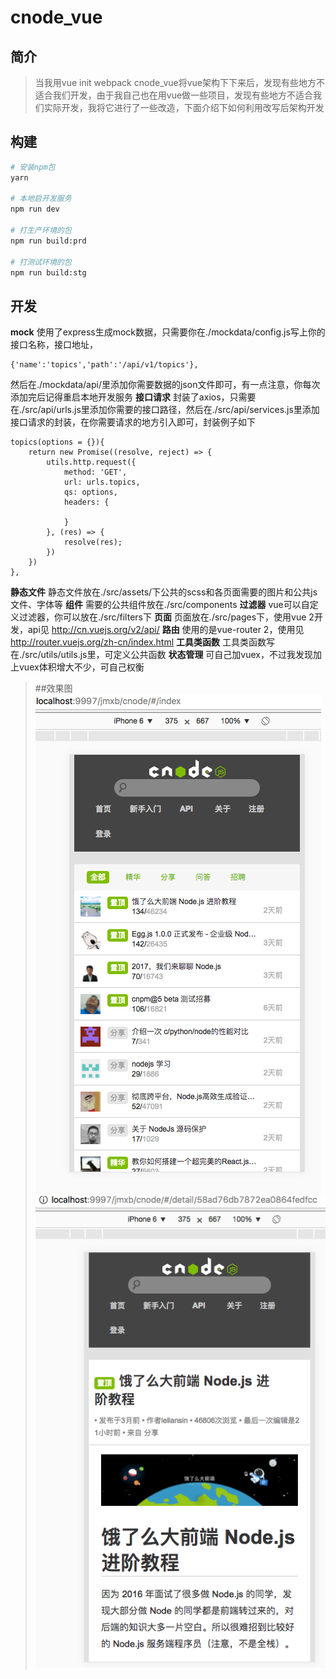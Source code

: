 # cnode_vue
## 简介
> 当我用vue init webpack cnode_vue将vue架构下下来后，发现有些地方不适合我们开发，由于我自己也在用vue做一些项目，发现有些地方不适合我们实际开发，我将它进行了一些改造，下面介绍下如何利用改写后架构开发
## 构建

``` bash
# 安装npm包
yarn

# 本地启开发服务
npm run dev

# 打生产环境的包
npm run build:prd

# 打测试环境的包
npm run build:stg

```
## 开发
**mock**
使用了express生成mock数据，只需要你在./mockdata/config.js写上你的接口名称，接口地址，
```
{'name':'topics','path':'/api/v1/topics'},
```
然后在./mockdata/api/里添加你需要数据的json文件即可，有一点注意，你每次添加完后记得重启本地开发服务
**接口请求**
封装了axios，只需要在./src/api/urls.js里添加你需要的接口路径，然后在./src/api/services.js里添加接口请求的封装，在你需要请求的地方引入即可，封装例子如下
```
topics(options = {}){
    return new Promise((resolve, reject) => {
        utils.http.request({
            method: 'GET',
            url: urls.topics,
            qs: options,
            headers: {

            }
        }, (res) => {
            resolve(res);
        })
    })
},
```
**静态文件**
静态文件放在./src/assets/下公共的scss和各页面需要的图片和公共js文件、字体等
**组件**
需要的公共组件放在./src/components
**过滤器**
vue可以自定义过滤器，你可以放在./src/filters下
**页面**
页面放在./src/pages下，使用vue 2开发，api见
http://cn.vuejs.org/v2/api/
**路由**
使用的是vue-router 2，使用见
http://router.vuejs.org/zh-cn/index.html
**工具类函数**
工具类函数写在./src/utils/utils.js里，可定义公共函数
**状态管理**
可自己加vuex，不过我发现加上vuex体积增大不少，可自己权衡
>##效果图
![首页](static/index.png)
![详情](static/detail.png)